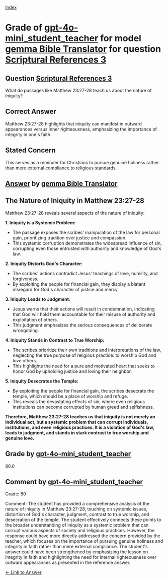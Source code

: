 
[Index](../../../../index.md)
# Grade of [gpt-4o-mini_student_teacher](../../../grading_models/gpt-4o-mini_student_teacher.md) for model [gemma Bible Translator](../../../answering_models/gemma_Bible_Translator.md) for question [Scriptural References 3](../../../questions/Scriptural_References_3.md)

## Question [Scriptural References 3](../../../questions/Scriptural_References_3.md)
What do passages like Matthew 23:27-28 teach us about the nature of iniquity?

## Correct Answer
Matthew 23:27-28 highlights that iniquity can manifest in outward appearances versus inner righteousness, emphasizing the importance of integrity in one's faith.

## Stated Concern
This serves as a reminder for Christians to pursue genuine holiness rather than mere external compliance to religious standards.

## [Answer](../Scriptural_References_3.md) by [gemma Bible Translator](../../../answering_models/gemma_Bible_Translator.md)
## The Nature of Iniquity in Matthew 23:27-28

Matthew 23:27-28 reveals several aspects of the nature of iniquity:

**1. Iniquity is a Systemic Problem:**

- The passage exposes the scribes' manipulation of the law for personal gain, prioritizing tradition over justice and compassion. 
- This systemic corruption demonstrates the widespread influence of sin, corrupting even those entrusted with authority and knowledge of God's law.

**2. Iniquity Distorts God's Character:**

- The scribes' actions contradict Jesus' teachings of love, humility, and forgiveness. 
- By exploiting the people for financial gain, they display a blatant disregard for God's character of justice and mercy.

**3. Iniquity Leads to Judgment:**

- Jesus warns that their actions will result in condemnation, indicating that God will hold them accountable for their misuse of authority and exploitation of others. 
- This judgment emphasizes the serious consequences of deliberate wrongdoing.

**4. Iniquity Stands in Contrast to True Worship:**

- The scribes prioritize their own traditions and interpretations of the law, neglecting the true purpose of religious practice: to worship God and love others. 
- This highlights the need for a pure and motivated heart that seeks to honor God by upholding justice and loving their neighbor.

**5. Iniquity Desecrates the Temple:**

- By exploiting the people for financial gain, the scribes desecrate the temple, which should be a place of worship and refuge. 
- This reveals the devastating effects of sin, where even religious institutions can become corrupted by human greed and selfishness.

**Therefore, Matthew 23:27-28 teaches us that iniquity is not merely an individual act, but a systemic problem that can corrupt individuals, institutions, and even religious practices. It is a violation of God's law, leads to judgment, and stands in stark contrast to true worship and genuine love.**

## Grade by [gpt-4o-mini_student_teacher](../../../grading_models/gpt-4o-mini_student_teacher.md)
80.0

## Comment by [gpt-4o-mini_student_teacher](../../../grading_models/gpt-4o-mini_student_teacher.md)
Grade: 80

Comment: The student has provided a comprehensive analysis of the nature of iniquity in Matthew 23:27-28, touching on systemic issues, distortion of God's character, judgment, contrast to true worship, and desecration of the temple. The student effectively connects these points to the broader understanding of iniquity as a systemic problem that can corrupt various aspects of society and religious practices. However, the response could have more directly addressed the concern provided by the teacher, which focuses on the importance of pursuing genuine holiness and integrity in faith rather than mere external compliance. The student's answer could have been strengthened by emphasizing the lesson on integrity in faith and highlighting the need for internal righteousness over outward appearances as presented in the reference answer.

[&lt;- Link to Answer](../Scriptural_References_3.md)
